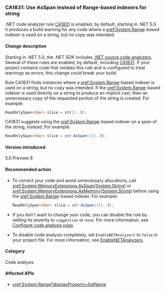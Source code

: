 ### CA1831: Use AsSpan instead of Range-based indexers for string

.NET code analyzer rule [CA1831](/visualstudio/code-quality/ca1831) is enabled, by default, starting in .NET 5.0. It produces a build warning for any code where a <xref:System.Range>-based indexer is used on a string, but no copy was intended.

#### Change description

Starting in .NET 5.0, the .NET SDK includes [.NET source code analyzers](../../../../docs/fundamentals/productivity/code-analysis.md). Several of these rules are enabled, by default, including [CA1831](/visualstudio/code-quality/ca1831). If your project contains code that violates this rule and is configured to treat warnings as errors, this change could break your build.

Rule CA1831 finds instances where a <xref:System.Range>-based indexer is used on a string, but no copy was intended. If the <xref:System.Range>-based indexer is used directly on a string to produce an implicit cast, then an unnecessary copy of the requested portion of the string is created. For example:

```csharp
ReadOnlySpan<char> slice = str[1..3];
```

CA1831 suggests using the <xref:System.Range>-based indexer on a *span* of the string, instead. For example:

```csharp
ReadOnlySpan<char> slice = str.AsSpan()[1..3];
```

#### Version introduced

5.0 Preview 8

#### Recommended action

- To correct your code and avoid unnecessary allocations, call <xref:System.MemoryExtensions.AsSpan(System.String)> or <xref:System.MemoryExtensions.AsMemory(System.String)> before using the <xref:System.Range>-based indexer. For example:

  ```csharp
  ReadOnlySpan<char> slice = str.AsSpan()[1..3];
  ```

- If you don't want to change your code, you can disable the rule by setting its severity to `suggestion` or `none`. For more information, see [Configure code analysis rules](../../../../docs/fundamentals/productivity/configure-code-analysis-rules.md).

- To disable code analysis completely, set `EnableNETAnalyzers` to `false` in your project file. For more information, see [EnableNETAnalyzers](../../../../docs/core/project-sdk/msbuild-props.md#enablenetanalyzers).

#### Category

Code analysis

#### Affected APIs

- <xref:System.Range?displayProperty=fullName>

<!--

#### Affected APIs

- `T:System.Range`

-->
